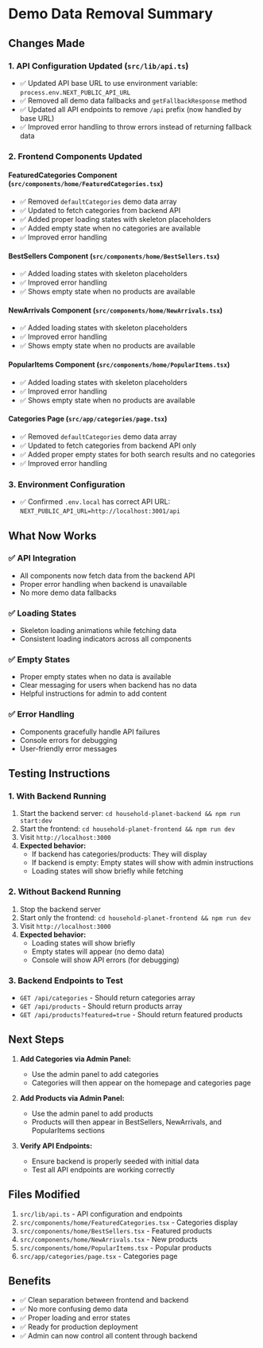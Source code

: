 # Demo Data Removal Summary

## Changes Made

### 1. API Configuration Updated (`src/lib/api.ts`)
- ✅ Updated API base URL to use environment variable: `process.env.NEXT_PUBLIC_API_URL`
- ✅ Removed all demo data fallbacks and `getFallbackResponse` method
- ✅ Updated all API endpoints to remove `/api` prefix (now handled by base URL)
- ✅ Improved error handling to throw errors instead of returning fallback data

### 2. Frontend Components Updated

#### FeaturedCategories Component (`src/components/home/FeaturedCategories.tsx`)
- ✅ Removed `defaultCategories` demo data array
- ✅ Updated to fetch categories from backend API
- ✅ Added proper loading states with skeleton placeholders
- ✅ Added empty state when no categories are available
- ✅ Improved error handling

#### BestSellers Component (`src/components/home/BestSellers.tsx`)
- ✅ Added loading states with skeleton placeholders
- ✅ Improved error handling
- ✅ Shows empty state when no products are available

#### NewArrivals Component (`src/components/home/NewArrivals.tsx`)
- ✅ Added loading states with skeleton placeholders
- ✅ Improved error handling
- ✅ Shows empty state when no products are available

#### PopularItems Component (`src/components/home/PopularItems.tsx`)
- ✅ Added loading states with skeleton placeholders
- ✅ Improved error handling
- ✅ Shows empty state when no products are available

#### Categories Page (`src/app/categories/page.tsx`)
- ✅ Removed `defaultCategories` demo data array
- ✅ Updated to fetch categories from backend API only
- ✅ Added proper empty states for both search results and no categories
- ✅ Improved error handling

### 3. Environment Configuration
- ✅ Confirmed `.env.local` has correct API URL: `NEXT_PUBLIC_API_URL=http://localhost:3001/api`

## What Now Works

### ✅ API Integration
- All components now fetch data from the backend API
- Proper error handling when backend is unavailable
- No more demo data fallbacks

### ✅ Loading States
- Skeleton loading animations while fetching data
- Consistent loading indicators across all components

### ✅ Empty States
- Proper empty states when no data is available
- Clear messaging for users when backend has no data
- Helpful instructions for admin to add content

### ✅ Error Handling
- Components gracefully handle API failures
- Console errors for debugging
- User-friendly error messages

## Testing Instructions

### 1. With Backend Running
1. Start the backend server: `cd household-planet-backend && npm run start:dev`
2. Start the frontend: `cd household-planet-frontend && npm run dev`
3. Visit `http://localhost:3000`
4. **Expected behavior:**
   - If backend has categories/products: They will display
   - If backend is empty: Empty states will show with admin instructions
   - Loading states will show briefly while fetching

### 2. Without Backend Running
1. Stop the backend server
2. Start only the frontend: `cd household-planet-frontend && npm run dev`
3. Visit `http://localhost:3000`
4. **Expected behavior:**
   - Loading states will show briefly
   - Empty states will appear (no demo data)
   - Console will show API errors (for debugging)

### 3. Backend Endpoints to Test
- `GET /api/categories` - Should return categories array
- `GET /api/products` - Should return products array
- `GET /api/products?featured=true` - Should return featured products

## Next Steps

1. **Add Categories via Admin Panel:**
   - Use the admin panel to add categories
   - Categories will then appear on the homepage and categories page

2. **Add Products via Admin Panel:**
   - Use the admin panel to add products
   - Products will then appear in BestSellers, NewArrivals, and PopularItems sections

3. **Verify API Endpoints:**
   - Ensure backend is properly seeded with initial data
   - Test all API endpoints are working correctly

## Files Modified

1. `src/lib/api.ts` - API configuration and endpoints
2. `src/components/home/FeaturedCategories.tsx` - Categories display
3. `src/components/home/BestSellers.tsx` - Featured products
4. `src/components/home/NewArrivals.tsx` - New products
5. `src/components/home/PopularItems.tsx` - Popular products
6. `src/app/categories/page.tsx` - Categories page

## Benefits

- ✅ Clean separation between frontend and backend
- ✅ No more confusing demo data
- ✅ Proper loading and error states
- ✅ Ready for production deployment
- ✅ Admin can now control all content through backend